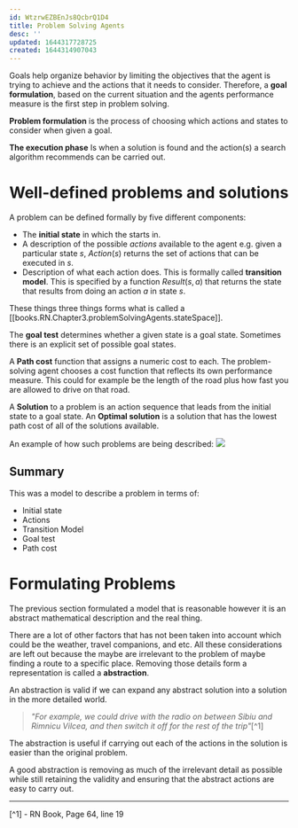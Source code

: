 ```yaml
---
id: WtzrwEZBEnJs8QcbrQ1D4
title: Problem Solving Agents
desc: ''
updated: 1644317728725
created: 1644314907043
---
```

Goals help organize behavior by limiting the objectives that the agent is trying to achieve and the actions that it needs to consider. Therefore, a **goal formulation**, based on the current situation and the agents performance measure is the first step in problem solving. 

**Problem formulation** is the process of choosing which actions and states to consider when given a goal. 

**The execution phase**
Is when a solution is found and the action(s) a search algorithm recommends can be carried out. 

# Well-defined problems and solutions
A problem can be defined formally by five different components:
- The **initial state** in which the starts in.
- A description of the possible *actions* available to the agent e.g. given a particular  state $s$, $Action(s)$ returns the set of actions that can be executed in $s$.
- Description of what each action does. This is formally called **transition model**. This is specified by a function $Result(s, a)$ that returns the state that results from doing an action $a$ in state $s$.

These things three things forms what is called a [[books.RN.Chapter3.problemSolvingAgents.stateSpace]].

The **goal test** determines whether a given state is a goal state. Sometimes there is an explicit set of possible goal states.

A **Path cost** function that assigns a numeric cost to each. The problem-solving agent chooses a cost function that reflects its own performance measure. This could for example be the length of the road plus how fast you are allowed to drive on that road. 

A **Solution** to a problem is an action sequence that leads from the initial state to a goal state. An **Optimal solution** is a solution that has the lowest path cost of all of the solutions available. 

An example of how such problems are being described:
![](/assets/images/2022-02-08-11-55-27.png)

## Summary
This was a model to describe a problem in terms of:
- Initial state
- Actions
- Transition Model
- Goal test
- Path cost

# Formulating Problems
The previous section formulated a model that is reasonable however it is an abstract mathematical description and the real thing.

There are a lot of other factors that has not been taken into account which could be the weather, travel companions, and etc. 
All these considerations are left out because the maybe are irrelevant to the problem of maybe finding a route to a specific place. Removing those details form a representation is called a **abstraction**.

An abstraction is valid if we can expand any abstract solution into a solution in the more detailed world. 
>*"For example, we could drive with the radio on between Sibiu and Rimnicu Vilcea, and then switch it off for the rest of the trip"*[^1]

The abstraction is useful if carrying out each of the actions in the solution is easier than the original problem.

A good abstraction is removing as much of the irrelevant detail as possible while still retaining the validity and ensuring that the abstract actions are easy to carry out.

---
[^1] - RN Book, Page 64, line 19